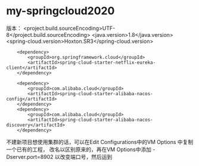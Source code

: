 # my-springcloud2020

版本：
    <properties>
        <project.build.sourceEncoding>UTF-8</project.build.sourceEncoding>
        <java.version>1.8</java.version>
        <spring-cloud.version>Hoxton.SR3</spring-cloud.version>
    </properties>

<!--使用eureka和nacos冲突，只能存在一个，故只能放置各自的过程pom中-->
        <dependency>
            <groupId>org.springframework.cloud</groupId>
            <artifactId>spring-cloud-starter-netflix-eureka-client</artifactId>
        </dependency>
        
        <dependency>
            <groupId>com.alibaba.cloud</groupId>
            <artifactId>spring-cloud-starter-alibaba-nacos-config</artifactId>
        </dependency>
        <dependency>
            <groupId>com.alibaba.cloud</groupId>
            <artifactId>spring-cloud-starter-alibaba-nacos-discovery</artifactId>
        </dependency>

不建新项目想使用集群的话，可以在Edit Configurations中的VM Options 中复制一个已有的工程，
改名以区别原来的，再在VM Options中添加 -Dserver.port=8902 以改变端口号，然后运到

